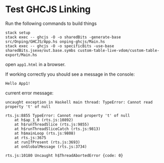 # Test GHCJS Linking

Run the following commands to build things
```
stack setup
stack exec -- ghcjs -O -o sharedBits -generate-base src/Onping/GHCJS/App.hs onping-ghcjs/Main.hs
stack exec -- ghcjs -O -o specificBits -use-base sharedBits.jsexe/out.base.symbs custom-table-live-vdom/custom-table-export/Main.hs
```

open `app1.html` in a browser.

If working correctly you should see a message in the console:

```
Hello App1!
```

current error message:

```
uncaught exception in Haskell main thread: TypeError: Cannot read property 't' of null

rts.js:8855 TypeError: Cannot read property 't' of null
    at h$ap_1_0 (rts.js:10892)
    at h$runThreadSlice (rts.js:9855)
    at h$runThreadSliceCatch (rts.js:9813)
    at h$mainLoop (rts.js:9808)
    at rts.js:3675
    at runIfPresent (rts.js:3693)
    at onGlobalMessage (rts.js:3734)

rts.js:10180 Uncaught h$ThreadAbortedError {code: 0}
```
